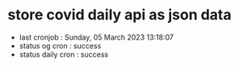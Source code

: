 # store covid daily api as json data

- last cronjob : Sunday, 05 March 2023 13:18:07
- status og cron : success
- status daily cron : success
      
      